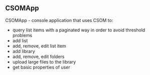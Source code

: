 ## CSOMApp

CSOMApp - console application that uses CSOM to:
- query list items with a paginated way in order to avoid threshold problems
- add list
- add, remove, edit list item
- add library
- add, remove, edit folders
- upload large files to the library
- get basic properties of user


